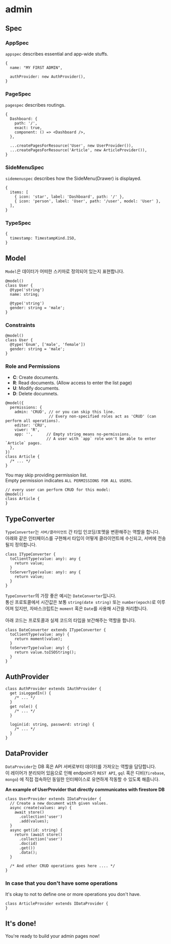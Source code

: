 # admin

Spec
----

### AppSpec
`appspec` describes essential and app-wide stuffs.
```tsx
{
  name: "MY FIRST ADMIN",

  authProvider: new AuthProvider(),
}
```

### PageSpec
`pagespec` describes routings.
```tsx
{
  Dashboard: {
    path: '/',
    exact: true,
    component: () => <Dashboard />,
  },
  
  ...createPagesForResource('User', new UserProvider()),
  ...createPagesForResource('Article', new ArticleProvider()),
}
```

### SideMenuSpec
`sidemenuspec` describes how the SideMenu(Drawer) is displayed.
```tsx
{
  items: [
    { icon: 'star', label: 'Dashboard', path: '/' },
    { icon: 'person', label: 'User', path: '/user', model: 'User' },
  ],
}
```

### TypeSpec
```tsx
{
  timestamp: TimestampKind.ISO,
}
```


Model
----
`Model`은 데이터가 어떠한 스키마로 정의되어 있는지 표현합니다.

```tsx
@model()
class User {
  @type('string')
  name: string;
  
  @type('string')
  gender: string = 'male';
}
```

### Constraints

```tsx
@model()
class User {
  @type('Enum', ['male', 'female'])
  gender: string = 'male';
}
```

### Role and Permissions

* __C__: Create documents.
* __R__: Read documents. (Allow access to enter the list page)
* __U__: Modify documents.
* __D__: Delete documnets.

```tsx
@model({
  permissions: {
    admin: 'CRUD', // or you can skip this line.
                   // Every non-specified roles act as 'CRUD' (can perform all operations).
    editor: 'CRU',
    viwer: 'R',
    app: '',      // Empty string means no-permissions.
                  // A user with `app` role won't be able to enter `Article` pages.
  },
})
class Article {
  /* ... */
}
```

You may skip providing permission list. <br>
Empty permission indicates `ALL PERMISSIONS FOR ALL USERS`.
```tsx
// every user can perform CRUD for this model:
@model()
class Article {
}
```

TypeConverter
----
`TypeConverter`는 `서버/클라이언트` 간 타입 인코딩/포멧을 변환해주는 역할을 합니다. <br />
아래와 같은 인터페이스를 구현해서 타입이 어떻게 클라이언트에 수신되고, 서버에 전송될지 정의합니다.
```tsx
class ITypeConverter {
  toClientType(value: any): any {
    return value;
  }
  toServerType(value: any): any {
    return value;
  }
}
```

`TypeConverter`의 가장 좋은 예시는 `DateConverter`입니다. <br />
통신 프로토콜에서 시간값은 보통 `string(date string)` 또는 `number(epoch)`로 이루어져 있지만,
자바스크립트는 `moment` 혹은 `Date`를 사용해 시간을 처리합니다.<br />
<br />
아래 코드는 프로토콜과 실제 코드의 타입을 보간해주는 역할을 합니다.
```tsx
class DateConverter extends ITypeConverter {
  toClientType(value: any) {
    return moment(value);
  }
  toServerType(value: any) {
    return value.toISOString();
  }
}
```

AuthProvider
----
```tsx
class AuthProvider extends IAuthProvider {
  get isLoggedIn() {
    /* ... */
  }
  get role() {
    /* ... */
  }
  
  login(id: string, password: string) {
    /* ... */
  }
}
```
 
DataProvider
----
`DataProvider`는 DB 혹은 API 서버로부터 데이터를 가져오는 역할을 담당합니다.<br />
이 레이어가 분리되어 있음으로 인해 endpoint가 `REST API`, `gql` 혹은 디비(`firebase`, `mongo`) 에 직접 접속하던 동일한 인터페이스로 유연하게 작동할 수 있도록 해줍니다.

__An example of UserProvider that directly communicates with firestore DB__
```tsx
class UserProvider extends IDataProvider {
  // Create a new document with given values.
  async create(values: any) {
    await store()
      .collection('user')
      .add(values);
  }
  async get(id: string) {
    return (await store()
      .collection('user')
      .doc(id)
      .get())
      .data();
  }
  
  /* And other CRUD operations goes here .... */
}
```


### In case that you don't have some operations
It's okay to not to define one or more operations you don't have.
```tsx
class ArticleProvider extends IDataProvider {
}
```


It's done!
----
You're ready to build your admin pages now!
